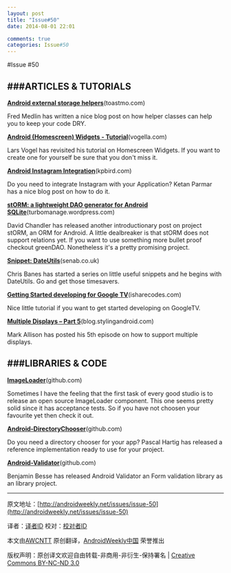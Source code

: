 ```yaml
---
layout: post
title: "Issue#50"
date: 2014-08-01 22:01

comments: true
categories: Issue#50
---
```


#Issue #50

###ARTICLES & TUTORIALS
---

[**Android external storage helpers**](http://toastmo.com/blog/2013/01/09/android-external-storage-helper/)(toastmo.com)

Fred Medlin has written a nice blog post on how helper classes can help you to keep your code DRY.

 
[**Android (Homescreen) Widgets - Tutorial**](http://www.vogella.com/tutorials/AndroidWidgets/article.html)(vogella.com)

Lars Vogel has revisited his tutorial on Homescreen Widgets. If you want to create one for yourself be sure that you don't miss it.

[**Android Instagram Integration**](http://www.kpbird.com/2013/01/android-instagram-integration.html)(kpbird.com)

Do you need to integrate Instagram with your Application? Ketan Parmar has a nice blog post on how to do it.

[**stORM: a lightweight DAO generator for Android SQLite**](http://turbomanage.wordpress.com/2012/12/11/storm-preview/)(turbomanage.wordpress.com)

David Chandler has released another introductionary post on project stORM, an ORM for Android. A little dealbreaker is that stORM does not support relations yet. If you want to use something more bullet proof checkout greenDAO. Nonetheless it's a pretty promising project.

[**Snippet: DateUtils**](http://chris.banes.me/2013/01/15/snippet-dateutils/)(senab.co.uk)

Chris Banes has started a series on little useful snippets and he begins with DateUtils. Go and get those timesavers.

[**Getting Started developing for Google TV**](http://www.isharecodes.com/2013/01/android-getting-started-developing-for.html?m=1)(isharecodes.com)

Nice little tutorial if you want to get started developing on GoogleTV.

[**Multiple Displays – Part 5**](http://blog.stylingandroid.com/archives/1456)(blog.stylingandroid.com)

Mark Allison has posted his 5th episode on how to support multiple displays.

###LIBRARIES & CODE
---

[**ImageLoader**](https://github.com/novoda/ImageLoader)(github.com)

Sometimes I have the feeling that the first task of every good studio is to release an open source ImageLoader component. This one seems pretty solid since it has acceptance tests. So if you have not choosen your favourite yet then check it out.

[**Android-DirectoryChooser**](https://github.com/passy/Android-DirectoryChooser)(github.com)

Do you need a directory chooser for your app? Pascal Hartig has released a reference implementation ready to use for your project.

[**Android-Validator**](https://github.com/throrin19/Android-Validator)(github.com)

Benjamin Besse has released Android Validator an Form validation library as an library project.

---


原文地址：[http://androidweekly.net/issues/issue-50](http://androidweekly.net/issues/issue-50)

译者：[译者ID](https://github.com/译者ID) 校对：[校对者ID](https://github.com/校对者ID)

本文由[AWCNTT](https://github.com/AWCNTT) 原创翻译，[AndroidWeekly中国](http://www.androidweekly.cn/) 荣誉推出

版权声明：原创译文欢迎自由转载-非商用-非衍生-保持署名 | [Creative Commons BY-NC-ND 3.0](http://creativecommons.org/licenses/by-nc-nd/3.0/deed.zh)
